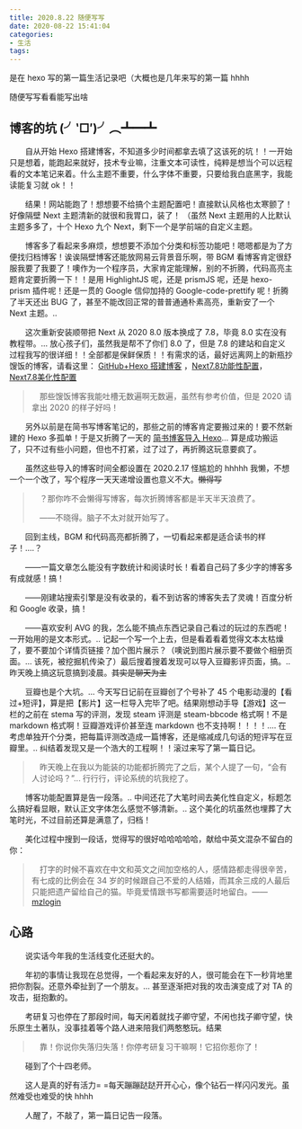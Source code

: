 ```yaml
---
title: 2020.8.22 随便写写
date: 2020-08-22 15:41:04
categories:
- 生活
tags:
---
```


是在 hexo 写的第一篇生活记录吧（大概也是几年来写的第一篇 hhhh

随便写写看看能写出啥

## 博客的坑 (╯‵□′)╯︵┻━┻

　　自从开始 Hexo 搭建博客，不知道多少时间都拿去填了这该死的坑！！一开始只是想着，能跑起来就好，技术专业嘛，注重文本可读性，纯粹是想当个可以远程看的文本笔记来着。什么主题不重要，什么字体不重要，只要给我白底黑字，我能读能复习就 ok！！

　　结果！网站能跑了！想想要不给搞个主题配置吧！直接默认风格也太寒颤了！好像隔壁 Next 主题清新的就很和我胃口，装了！ （虽然 Next 主题用的人比默认主题多多了，十个 Hexo 九个 Next，剩下一个是学前端的自定义主题。

　　博客多了看起来多麻烦，想想要不添加个分类和标签功能吧！嗯嗯都是为了方便找归档博客！诶诶隔壁博客还能放网易云背景音乐啊，带 BGM 看博客肯定很舒服我要了我要了！噢作为一个程序员，大家肯定能理解，别的不折腾，代码高亮主题肯定要折腾一下！！是用 HighlightJS 呢，还是 prismJS 呢，还是 hexo-prism 插件呢！还是一贯的 Google 信仰加持的 Google-code-prettify 呢！折腾了半天还出 BUG 了，甚至不能改回正常的普普通通朴素高亮，重新安了一个 Next 主题。..

 <!-- more --> 

　　这次重新安装顺带把 Next 从 2020 8.0 版本换成了 7.8，毕竟 8.0 实在没有教程带。... 放心孩子们，虽然我是帮不了你们 8.0 了，但是 7.8 的建站和自定义过程我写的很详细！！全部都是保鲜保质！！有需求的话，最好远离网上的新瓶抄馊饭的博客，请看这里：
[GitHub+Hexo 搭建博客](https://alobal.github.io/Blog/2020/07/15/Github-Hexo-%E6%90%AD%E5%BB%BA%E5%8D%9A%E5%AE%A2/) ，[Next7.8功能性配置](https://alobal.github.io/Blog/2020/07/23/Next7-8-%E5%8A%9F%E8%83%BD%E6%80%A7%E9%85%8D%E7%BD%AE/)，[Next7.8美化性配置](https://alobal.github.io/Blog/2020/07/24/Next7-8-%E7%BE%8E%E5%8C%96%E6%80%A7%E9%85%8D%E7%BD%AE/)

>　那些馊饭博客我能吐槽无数遍啊无数遍，虽然有参考价值，但是 2020 请拿出 2020 的样子好吗！

　　另外以前是在简书写博客笔记的，那些之前的博客肯定要搬过来的！要不然新建的 Hexo 多孤单！于是又折腾了一天的 [简书博客导入 Hexo](https://alobal.github.io/Blog/2020/07/16/%E7%AE%80%E4%B9%A6%E5%8D%9A%E5%AE%A2%E5%AF%BC%E5%85%A5hexo/)... 算是成功搬运了，只不过有些小问题，但也不打紧，过了过了，再折腾这玩意要疯了。

　　虽然这些导入的博客时间全都设置在 2020.2.17 怪尴尬的 hhhhh 我懒，不想一个一个改了，写个程序一天天递增设置也意义不大。~~懒得写~~

>　？那你咋不会懒得写博客，每次折腾博客都是半天半天浪费了。
>
>　——不晓得。脑子不太对就开始写了。

　　回到主线，BGM 和代码高亮都折腾了，一切看起来都是适合读书的样子！....？

　　——一篇文章怎么能没有字数统计和阅读时长！看着自己码了多少字的博客多有成就感！搞！

　　——刚建站搜索引擎是没有收录的，看不到访客的博客失去了灵魂！百度分析和 Google 收录，搞！

　　——喜欢安利 AVG 的我，怎么能不搞点东西记录自己看过的玩过的东西呢！一开始用的是文本形式。.. 记起一个写一个上去，但是看着看着觉得文本太枯燥了，要不要加个详情页链接？加个图片展示？（噢说到图片展示要不要做个相册页面。... 该死，被挖掘机传染了）最后搜着搜着发现可以导入豆瓣影评页面，搞。.. 昨天晚上搞这玩意搞到凌晨。~~其实是聊天为主~~

　　豆瓣也是个大坑。... 今天写日记前在豆瓣创了个号补了 45 个电影动漫的【看过+短评】，算是把【影片】这一栏导入完毕了吧。结果刚想动手导【游戏】这一栏的之前在 stema 写的评测，发现 steam 评测是 steam-bbcode 格式啊！不是 markdown 格式啊！豆瓣游戏评价甚至连 markdown 也不支持啊！！！！.... 在考虑单独开个分类，把每篇评测改造成一篇博客，还是缩减成几句话的短评写在豆瓣里。.. 纠结着发现又是一个浩大的工程啊！！滚过来写了第一篇日记。

>　昨天晚上在我以为能装的功能都折腾完了之后，某个人提了一句，“会有人讨论吗？”... 行行行，评论系统的坑我挖了。

　　博客功能配置算是告一段落。.. 中间还花了大笔时间去美化性自定义，标题怎么搞好看显眼，默认正文字体怎么感觉不够清新。.. 这个美化的坑虽然也埋葬了大笔时光，不过目前还算是满意了，归档！

　　美化过程中搜到一段话，觉得写的很好哈哈哈哈哈，献给中英文混杂不留白的你：
>　打字的时候不喜欢在中文和英文之间加空格的人，感情路都走得很辛苦，有七成的比例会在 34 岁的时候跟自己不爱的人结婚，而其余三成的人最后只能把遗产留给自己的猫。毕竟爱情跟书写都需要适时地留白。——[mzlogin](https://github.com/mzlogin/chinese-copywriting-guidelines)

## 心路

　　说实话今年我的生活线变化还挺大的。

　　年初的事情让我现在总觉得，一个看起来友好的人，很可能会在下一秒背地里把你割裂。还意外牵扯到了一个朋友。... 甚至逐渐把对我的攻击演变成了对 TA 的攻击，挺抱歉的。

　　考研复习也停在了那段时间，每天闲着就找子卿守望，不闲也找子卿守望，快乐原生土著队，没事挂着等个路人进来陪我们两憨憨玩。结果

>　靠！你说你失落归失落！你停考研复习干嘛啊！它招你惹你了！

　　碰到了个十四老师。

　　这人是真的好有活力= =每天蹦蹦跶跶开开心心，像个钻石一样闪闪发光。虽然难受也难受的快 hhhh

　　人醒了，不敲了，第一篇日记告一段落。
